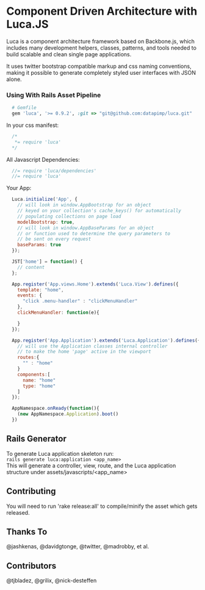 # Component Driven Architecture with Luca.JS

Luca is a component architecture framework based on Backbone.js, which includes
many development helpers, classes, patterns, and tools needed to build scalable
and clean single page applications.

It uses twitter bootstrap compatible markup and css naming conventions, 
making it possible to generate completely styled user interfaces with JSON alone.

### Using With Rails Asset Pipeline

```ruby
  # Gemfile
  gem 'luca', '>= 0.9.2', :git => "git@github.com:datapimp/luca.git" 
```

In your css manifest:

```css
  /*
   *= require 'luca'
  */
```

All Javascript Dependencies:

```javascript
  //= require 'luca/dependencies'
  //= require 'luca'
```

Your App:
```javascript
  Luca.initialize('App', {
    // will look in window.AppBootstrap for an object
    // keyed on your collection's cache_keys() for automatically
    // populating collections on page load
    modelBootstrap: true,
    // will look in window.AppBaseParams for an object
    // or function used to determine the query parameters to
    // be sent on every request
    baseParams: true
  });

  JST['home'] = function() {
    // content
  };

  App.register('App.views.Home').extends('Luca.View').defines({
    template: "home",
    events: {
      "click .menu-handler" : "clickMenuHandler"
    },
    clickMenuHandler: function(e){

    }
  });

  App.register('App.Application').extends('Luca.Application').defines({
    // will use the Application classes internal controller
    // to make the home 'page' active in the viewport
    routes:{
      "" : "home"  
    }
    components:[
      name: "home"
      type: "home"
    ]
  });

  AppNamespace.onReady(function(){
    (new AppNamespace.Application).boot()
  })
```

## Rails Generator
To generate Luca application skeleton run:   
`rails generate luca:application <app_name>`  
This will generate a controller, view, route, and the Luca application structure under assets/javascripts/<app_name>

## Contributing
You will need to run 'rake release:all' to compile/minify the asset which gets released.

## Thanks To
@jashkenas, @davidgtonge, @twitter, @madrobby, et al.

## Contributors
@tjbladez, @grilix, @nick-desteffen

